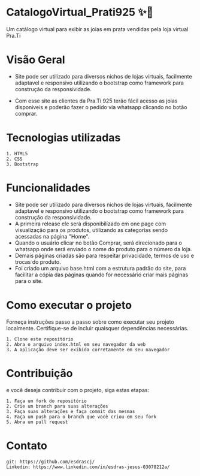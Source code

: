 # CatalogoVirtual_Prati925 ✨💎
Um catálogo virtual para exibir as joias em prata vendidas pela loja virtual Pra.Ti

# Visão Geral
- Site pode ser utilizado para diversos nichos de lojas virtuais, facilmente adaptavel e responsivo utilizando o bootstrap como framework para construção da responsividade.

- Com esse site as clientes da Pra.Ti 925 terão fácil acesso as joias disponiveis e poderão fazer o pedido via whatsapp clicando no botão comprar.

# Tecnologias utilizadas
    1. HTML5 
    2. CSS 
    3. Bootstrap

# Funcionalidades
- Site pode ser utilizado para diversos nichos de lojas virtuais, facilmente adaptavel e responsivo utilizando o bootstrap como framework para construção da responsividade.
- A primeira release ele será disponibilizado em one page com visualização para os produtos, utilizando as categorias sendo acessadas na página "Home".
- Quando o usuário clicar no botão Comprar, será direcionado para o whatsapp onde será enviado o nome do produto para o número da loja.
- Demais páginas criadas são para respeitar privacidade, termos de uso e trocas do produto.
- Foi criado um arquivo base.html com a estrutura padrão do site, para facilitar a cópia das páginas quando for necessário criar mais páginas para o site.

# Como executar o projeto
Forneça instruções passo a passo sobre como executar seu projeto localmente. Certifique-se de incluir quaisquer dependências necessárias.

    1. Clone este repositório
    2. Abra o arquivo index.html em seu navegador da web
    3. A aplicação deve ser exibida corretamente em seu navegador

# Contribuição
e você deseja contribuir com o projeto, siga estas etapas:

    1. Faça um fork do repositório
    2. Crie um branch para suas alterações
    3. Faça suas alterações e faça commit das mesmas
    4. Faça um push para o branch que você criou em seu fork
    5. Abra um pull request

# Contato
    git: https://github.com/esdrascj/
    Linkedin: https://www.linkedin.com/in/esdras-jesus-03078212a/
